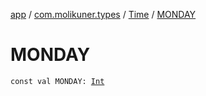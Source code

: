 [app](../../index.md) / [com.molikuner.types](../index.md) / [Time](index.md) / [MONDAY](./-m-o-n-d-a-y.md)

# MONDAY

`const val MONDAY: `[`Int`](https://kotlinlang.org/api/latest/jvm/stdlib/kotlin/-int/index.html)